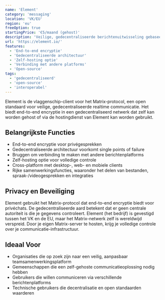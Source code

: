 ```yaml
---
name: 'Element'
category: 'messaging'
location: 'VK/EU'
region: 'eu'
freeOption: true
startingPrice: '€5/maand (gehost)'
description: 'Veilige, gedecentraliseerde berichtenuitwisseling gebaseerd op het Matrix-protocol met zelf-hosting opties.'
url: 'https://element.io/'
features:
  - 'End-to-end encryptie'
  - 'Gedecentraliseerde architectuur'
  - 'Zelf-hosting optie'
  - 'Verbinding met andere platforms'
  - 'Open-source'
tags:
  - 'gedecentraliseerd'
  - 'open-source'
  - 'interoperabel'
---
```


Element is de vlaggenschip-client voor het Matrix-protocol, een open standaard voor veilige, gedecentraliseerde realtime communicatie. Het biedt end-to-end encryptie in een gedecentraliseerd netwerk dat zelf kan worden gehost of via de hostingdienst van Element kan worden gebruikt.

## Belangrijkste Functies

- End-to-end encryptie voor privégesprekken
- Gedecentraliseerde architectuur voorkomt single points of failure
- Bruggen om verbinding te maken met andere berichtenplatforms
- Zelf-hosting optie voor volledige controle
- Cross-platform met desktop-, web- en mobiele clients
- Rijke samenwerkingsfuncties, waaronder het delen van bestanden, spraak-/videogesprekken en integraties

## Privacy en Beveiliging

Element gebruikt het Matrix-protocol dat end-to-end encryptie biedt voor privéchats. De gedecentraliseerde aard betekent dat er geen centrale autoriteit is die je gegevens controleert. Element (het bedrijf) is gevestigd tussen het VK en de EU, maar het Matrix-netwerk zelf is wereldwijd verspreid. Door je eigen Matrix-server te hosten, krijg je volledige controle over je communicatie-infrastructuur.

## Ideaal Voor

- Organisaties die op zoek zijn naar een veilig, aanpasbaar teamsamenwerkingsplatform
- Gemeenschappen die een zelf-gehoste communicatieoplossing nodig hebben
- Gebruikers die willen communiceren via verschillende berichtenplatforms
- Technische gebruikers die decentralisatie en open standaarden waarderen